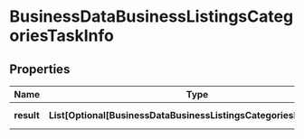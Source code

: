 # BusinessDataBusinessListingsCategoriesTaskInfo


## Properties

| Name | Type | Description | Notes |
|------------ | ------------- | ------------- | -------------|
**result** | **List[Optional[BusinessDataBusinessListingsCategoriesResultInfo]]** | array of results |[optional]|